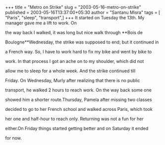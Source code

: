 +++
title = "Metro on Strike"
slug = "2003-05-16-metro-on-strike"
published = 2003-05-16T13:37:00+05:30
author = "Santanu Misra"
tags = [ "Paris", "sleep", "transport",]
+++
It started on Tuesday the 13th. My manager gave me a lift to work. On
the way back I walked, it was long but nice walk through **Bois de
Boulogne**Wednesday, the strike was supposed to end; but it continued in
a French way. So, I have to work hard to fix my bike and went by bike to
work. In that process I got an ache on to my shoulder, which did not
allow me to sleep for a whole week. And the strike continued till
Friday. On Wednesday, Murly after realizing that there is no public
transport, he walked 2 hours to reach work. On the way back some one
showed him a shorter route.Thursday, Pamela after missing two classes
decided to go to her French school and walked across Paris, which took
her one and half-hour to reach only. Returning was not a fun for her
either.On Friday things started getting better and on Saturday it ended
for now.
